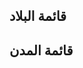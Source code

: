 ## قائمة البلاد

<api-ref title="get all countries" verb="get" route="/api/countries" :response-codes="[200]">
    <template v-slot:description>
    جلب كل البلاد من قاعدة البيانات
    </template>
    <template v-slot:body>

    </template>
    <template v-slot:200>
        <pre>
{
        'countries' => [array],
}
        </pre>
    </template>
</api-ref>

## قائمة المدن

<api-ref title="get all cities" verb="get" route="/api/cities/{country_id}" :response-codes="[200]">
    <template v-slot:description>
    جلب كل المدن التابعة لبلد قاعدة البيانات
    </template>
    <template v-slot:body>

    </template>
    <template v-slot:200>
        <pre>
{
'cities' => [array],
}
</pre>
</template>
</api-ref>
